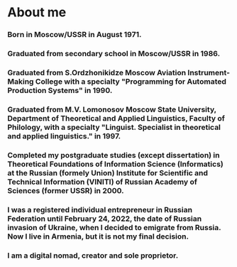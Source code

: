 # About me
### Born in Moscow/USSR in August 1971.
### Graduated from secondary school in Moscow/USSR in 1986.
### Graduated from S.Ordzhonikidze Moscow Aviation Instrument-Making College with a specialty "Programming for Automated Production Systems" in 1990.
### Graduated from M.V. Lomonosov Moscow State University, Department of Theoretical and Applied Linguistics, Faculty of Philology, with a specialty "Linguist. Specialist in theoretical and applied linguistics." in 1997.
### Completed my postgraduate studies (except dissertation) in Theoretical Foundations of Information Science (Informatics) at the Russian (formely Union) Institute for Scientific and Technical Information (VINITI) of Russian Academy of Sciences (former USSR) in 2000.

### I was a registered individual entrepreneur in Russian Federation until February 24, 2022, the date of Russian invasion of Ukraine, when I decided to emigrate from Russia. Now I live in Armenia, but it is not my final decision.

### I am a digital nomad, creator and sole proprietor. 



<!--
**OlgAbak/OlgAbak** is a ✨ _special_ ✨ repository because its `README.md` (this file) appears on your GitHub profile.

Here are some ideas to get you started:

- 🔭 I’m currently working on ...
- 🌱 I’m currently learning 
- 👯 I’m looking to collaborate on ...
- 🤔 I’m looking for help with ...
- 💬 Ask me about ...
- 📫 How to reach me: ...
- 😄 Pronouns: ...

-->
